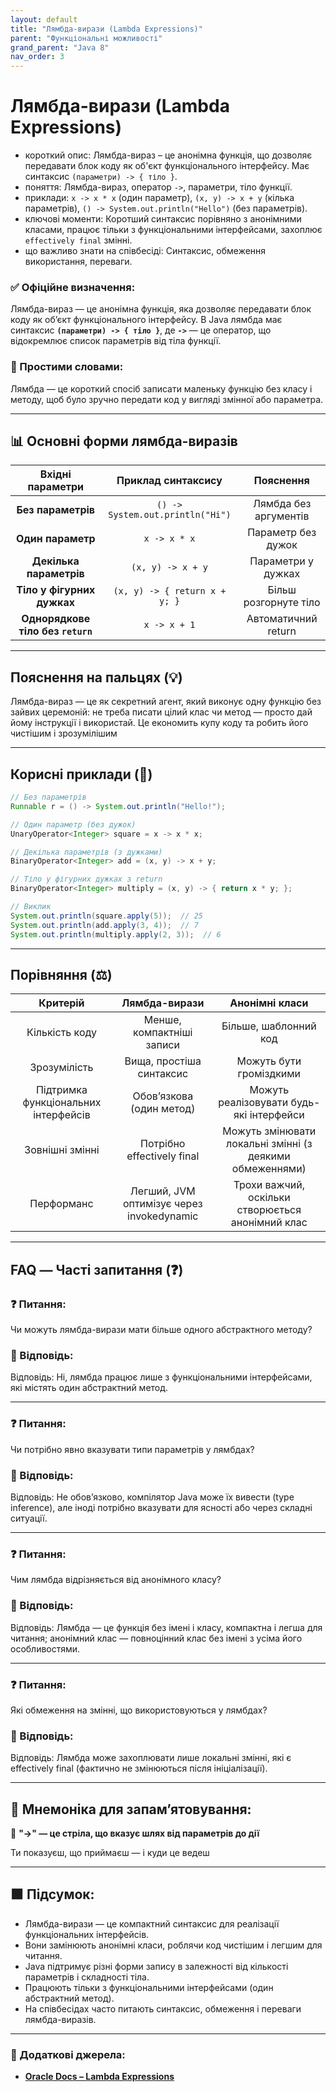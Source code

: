 ```yaml
---
layout: default
title: "Лямбда-вирази (Lambda Expressions)"
parent: "Функціональні можливості"
grand_parent: "Java 8"
nav_order: 3
---
```


# Лямбда-вирази (Lambda Expressions)

* короткий опис: Лямбда-вираз – це анонімна функція, що дозволяє передавати блок коду як об'єкт функціонального інтерфейсу. Має синтаксис `(параметри) -> { тіло }`.
* поняття: Лямбда-вираз, оператор `->`, параметри, тіло функції.
* приклади: `x -> x * x` (один параметр), `(x, y) -> x + y` (кілька параметрів), `() -> System.out.println("Hello")` (без параметрів).
* ключові моменти: Коротший синтаксис порівняно з анонімними класами, працює тільки з функціональними інтерфейсами, захоплює `effectively final` змінні.
* що важливо знати на співбесіді: Синтаксис, обмеження використання, переваги.

### **✅ Офіційне визначення:**

Лямбда-вираз — це анонімна функція, яка дозволяє передавати блок коду як об’єкт функціонального інтерфейсу. В Java лямбда має синтаксис **`(параметри) -> { тіло }`**, де **`->`** — це оператор, що відокремлює список параметрів від тіла функції.

### **🧠 Простими словами:**

Лямбда — це короткий спосіб записати маленьку функцію без класу і методу, щоб було зручно передати код у вигляді змінної або параметра.

---

## 📊 Основні форми лямбда-виразів

|         Вхідні параметри          |        Приклад синтаксису        |       Пояснення       |
|:---------------------------------:|:--------------------------------:|:---------------------:|
|        **Без параметрів**         | `() -> System.out.println("Hi")` | Лямбда без аргументів |
|         **Один параметр**         |           `x -> x * x`           |  Параметр без дужок   |
|      **Декілька параметрів**      |        `(x, y) -> x + y`         |  Параметри у дужках   |
|    **Тіло у фігурних дужках**     |  `(x, y) -> { return x + y; }`   | Більш розгорнуте тіло |
| **Однорядкове тіло без `return`** |           `x -> x + 1`           |  Автоматичний return  |

---

## **Пояснення на пальцях (💡)**

Лямбда-вираз — це як секретний агент, який виконує одну функцію без зайвих церемоній: не треба писати цілий клас чи метод — просто дай йому інструкції і використай. Це економить купу коду та робить його чистішим і зрозумілішим

---

## **Корисні приклади (🧪)**

```java
// Без параметрів
Runnable r = () -> System.out.println("Hello!");

// Один параметр (без дужок)
UnaryOperator<Integer> square = x -> x * x;

// Декілька параметрів (з дужками)
BinaryOperator<Integer> add = (x, y) -> x + y;

// Тіло у фігурних дужках з return
BinaryOperator<Integer> multiply = (x, y) -> { return x * y; };

// Виклик
System.out.println(square.apply(5));  // 25
System.out.println(add.apply(3, 4));  // 7
System.out.println(multiply.apply(2, 3));  // 6
```

---

## **Порівняння (⚖️)**

|               Критерій               |               Лямбда-вирази               |                      Анонімні класи                      |
|:------------------------------------:|:-----------------------------------------:|:--------------------------------------------------------:|
|            Кількість коду            |         Менше, компактніші записи         |                  Більше, шаблонний код                   |
|             Зрозумілість             |         Вища, простіша синтаксис          |                 Можуть бути громіздкими                  |
| Підтримка функціональних інтерфейсів |         Обов’язкова (один метод)          |         Можуть реалізовувати будь-які інтерфейси         |
|           Зовнішні змінні            |        Потрібно effectively final         | Можуть змінювати локальні змінні (з деякими обмеженнями) |
|              Перформанс              | Легший, JVM оптимізує через invokedynamic |    Трохи важчий, оскільки створюється анонімний клас     |

---

## **FAQ — Часті запитання (❓)**

### **❓ Питання:**

 Чи можуть лямбда-вирази мати більше одного абстрактного методу?

### **💬 Відповідь:**

 Відповідь: Ні, лямбда працює лише з функціональними інтерфейсами, які містять один абстрактний метод.

---

### **❓ Питання:**

 Чи потрібно явно вказувати типи параметрів у лямбдах?

### **💬 Відповідь:**

 Відповідь: Не обов’язково, компілятор Java може їх вивести (type inference), але іноді потрібно вказувати для ясності або через складні ситуації.

---

### **❓ Питання:**

 Чим лямбда відрізняється від анонімного класу?

### **💬 Відповідь:**

 Відповідь: Лямбда — це функція без імені і класу, компактна і легша для читання; анонімний клас — повноцінний клас без імені з усіма його особливостями.

---

### **❓ Питання:**

 Які обмеження на змінні, що використовуються у лямбдах?

### **💬 Відповідь:**

 Відповідь: Лямбда може захоплювати лише локальні змінні, які є effectively final (фактично не змінюються після ініціалізації).

---

## **🧠 Мнемоніка для запам’ятовування:**

🔑 **"-\>" — це стріла, що вказує шлях від параметрів до дії**

Ти показуєш, що приймаєш — і куди це ведеш

---

## **🟩 Підсумок:**

* Лямбда-вирази — це компактний синтаксис для реалізації функціональних інтерфейсів.
* Вони замінюють анонімні класи, роблячи код чистішим і легшим для читання.
* Java підтримує різні форми запису в залежності від кількості параметрів і складності тіла.
* Працюють тільки з функціональними інтерфейсами (один абстрактний метод).
* На співбесідах часто питають синтаксис, обмеження і переваги лямбда-виразів.

---

### **🔗 Додаткові джерела:**

* [**Oracle Docs – Lambda Expressions**](https://docs.oracle.com/javase/tutorial/java/javaOO/lambdaexpressions.html)
